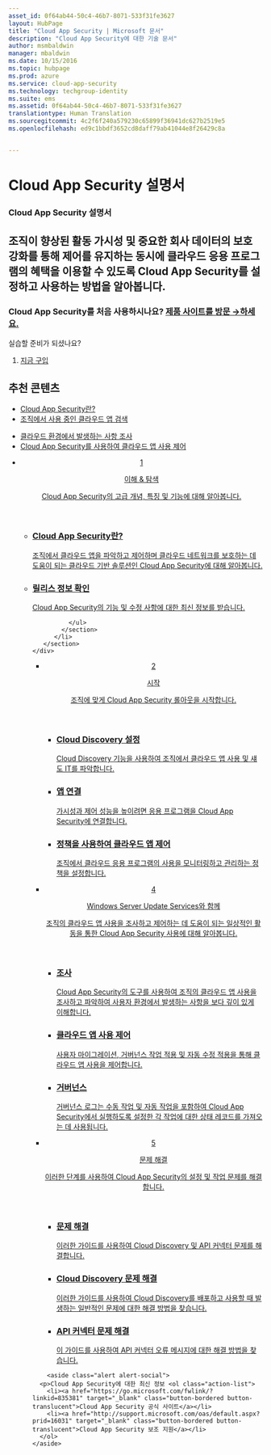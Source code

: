 ```yaml
---
asset_id: 0f64ab44-50c4-46b7-8071-533f31fe3627
layout: HubPage
title: "Cloud App Security | Microsoft 문서"
description: "Cloud App Security에 대한 기술 문서"
author: msmbaldwin
manager: mbaldwin
ms.date: 10/15/2016
ms.topic: hubpage
ms.prod: azure
ms.service: cloud-app-security
ms.technology: techgroup-identity
ms.suite: ems
ms.assetid: 0f64ab44-50c4-46b7-8071-533f31fe3627
translationtype: Human Translation
ms.sourcegitcommit: 4c2f6f240a579230c65899f36941dc627b2519e5
ms.openlocfilehash: ed9c1bbdf3652cd8daff79ab41044e8f26429c8a


---
```


# <a name="cloud-app-security-documentation"></a>Cloud App Security 설명서
<article id="main">
    <section id="hero-content">
      <h1>Cloud App Security 설명서</h1>
      <h2>조직이 향상된 활동 가시성 및 중요한 회사 데이터의 보호 강화를 통해 제어를 유지하는 동시에 클라우드 응용 프로그램의 혜택을 이용할 수 있도록 Cloud App Security를 설정하고 사용하는 방법을 알아봅니다. </h2>
      <h3>Cloud App Security를 처음 사용하시나요? <a href="https://go.microsoft.com/fwlink/?linkid=835379" target="_blank">제품 사이트를 방문 &rarr;하세요.</a></h3>
    </section>
    <aside class="alert section-border">
        <p>실습할 준비가 되셨나요?</p>
        <ol class="action-list">
            <li><a href="https://go.microsoft.com/fwlink/?linkid=835380" target="_blank" class="button-bordered button-translucent">지금 구입</a></li>
        </ol>
    </aside>
    <section id="featured" class="container">
      <h2 class="section-heading"><span class="icon icon-warning"></span> 추천 콘텐츠</h2>
      <div class="features row">
        <ul class="column column-half">
          <li><a href="./what-is-cloud-app-security.md">Cloud App Security란?</a></li>
          <li><a href="./set-up-cloud-discovery.md">조직에서 사용 중인 클라우드 앱 검색</a></li>
        </ul>
        <ul class="column column-half">
          <li><a href="./investigate.md">클라우드 환경에서 발생하는 사항 조사</a></li>
          <li><a href="./control.md">Cloud App Security를 사용하여 클라우드 앱 사용 제어</a></li>
        </ul>
      </div>
    </section>
    <div id="journeys">
      <section class="container">
        <ul class="journeys-list">
          <li class="journey-step">
            <header class="journey-step-header row">
              <a href="./what-is-cloud-app-security.md">
                <div class="title column-third">
                  <span class="step-number">1</span>
                  <p>이해 &amp; 탐색</p>
                </div>
                <p class="description column-two-thirds">Cloud App Security의 고급 개념, 특징 및 기능에 대해 알아봅니다.</p>
              </a>
            </header>
            <section class="journey-step-elements content">
              <ul class="row">
                <li class="column-third">
                  <a href="./what-is-cloud-app-security.md">
                    <h3>Cloud App Security란?</h3>
                    <p>조직에서 클라우드 앱을 파악하고 제어하며 클라우드 네트워크를 보호하는 데 도움이 되는 클라우드 기반 솔루션인 Cloud App Security에 대해 알아봅니다.</p>
                  </a>
                </li>
                <li class="column-third">
                  <a href="./release-notes.md">
                    <h3>릴리스 정보 확인</h3>
                    <p>Cloud App Security의 기능 및 수정 사항에 대한 최신 정보를 받습니다.</p>
                  </a>
                </li>
                
              </ul>
            </section>
          </li>
       </section>
    </div>
<div id="journeys">
      <section class="container">
        <ul class="journeys-list">
          <li class="journey-step">
            <header class="journey-step-header row">
              <a href="./getting-started-with-cloud-app-security.md">
                <div class="title column-third">
                  <span class="step-number">2</span>
                  <p>시작</p>
                </div>
                <p class="description column-two-thirds">조직에 맞게 Cloud App Security 롤아웃을 시작합니다.</p>
              </a>
            </header>
            <section class="journey-step-elements content">
              <ul class="row">
                <li class="column-third">
                  <a href="./set-up-cloud-discovery.md">
                    <h3>Cloud Discovery 설정</h3>
                    <p>Cloud Discovery 기능을 사용하여 조직에서 클라우드 앱 사용 및 섀도 IT를 파악합니다.</p>
                  </a>
                </li>
                <li class="column-third">
                  <a href="./enable-instant-visibility-protection-and-governance-actions-for-your-apps.md">
                    <h3>앱 연결</h3>
                    <p>가시성과 제어 성능을 높이려면 응용 프로그램을 Cloud App Security에 연결합니다.</p>
                  </a>
                </li>
                <li class="column-third">
                  <a href="./control-cloud-apps-with-policies.md">
                    <h3>정책을 사용하여 클라우드 앱 제어</h3>
                    <p>조직에서 클라우드 응용 프로그램의 사용을 모니터링하고 관리하는 정책을 설정합니다.</p>
                  </a>
                </li>
              </ul>
            </section>
          </li>
       </section>
    </div>
  <div id="journeys">
      <section class="container">
        <ul class="journeys-list">
          <li class="journey-step">
            <header class="journey-step-header row">
              <a href="./daily-activities-to-protect-your-cloud-environment.md">
                <div class="title column-third">
                  <span class="step-number">4</span>
                  <p>Windows Server Update Services와 함께</p>
                </div>
                <p class="description column-two-thirds">조직의 클라우드 앱 사용을 조사하고 제어하는 데 도움이 되는 일상적인 활동을 통한 Cloud App Security 사용에 대해 알아봅니다.</p>
              </a>
            </header>
            <section class="journey-step-elements content">
              <ul class="row">
                <li class="column-third">
                  <a href="./investigate.md">
                    <h3>조사</h3>
                    <p>Cloud App Security의 도구를 사용하여 조직의 클라우드 앱 사용을 조사하고 파악하여 사용자 환경에서 발생하는 사항을 보다 깊이 있게 이해합니다.</p>
                  </a>
                </li>
                <li class="column-third">
                  <a href="./control.md">
                    <h3>클라우드 앱 사용 제어</h3>
                    <p>사용자 마이그레이션, 거버넌스 작업 적용 및 자동 수정 적용을 통해 클라우드 앱 사용을 제어합니다.</p>
                  </a>
                </li>
                <li class="column-third">
                  <a href="./governance-actions.md">
                    <h3>거버넌스</h3>
                    <p>거버넌스 로그는 수동 작업 및 자동 작업을 포함하여 Cloud App Security에서 실행하도록 설정한 각 작업에 대한 상태 레코드를 가져오는 데 사용됩니다.</p>
                  </a>
                </li>
              </ul>
            </section>
          </li>
       </section>
    </div>
      <div id="journeys">
      <section class="container">
        <ul class="journeys-list">
          <li class="journey-step">
            <header class="journey-step-header row">
              <a href="./troubleshooting.md">
                <div class="title column-third">
                  <span class="step-number">5</span>
                  <p>문제 해결</p>
                </div>
                <p class="description column-two-thirds">이러한 단계를 사용하여 Cloud App Security의 설정 및 작업 문제를 해결합니다.</p>
              </a>
            </header>
            <section class="journey-step-elements content">
              <ul class="row">
                <li class="column-third">
                  <a href="./troubleshooting.md">
                    <h3>문제 해결</h3>
                    <p>이러한 가이드를 사용하여 Cloud Discovery 및 API 커넥터 문제를 해결합니다.</p>
                  </a>
                </li>
                <li class="column-third">
                  <a href="./troubleshooting-cloud-discovery.md">
                    <h3>Cloud Discovery 문제 해결</h3>
                    <p>이러한 가이드를 사용하여 Cloud Discovery를 배포하고 사용할 때 발생하는 일반적인 문제에 대한 해결 방법을 찾습니다.</p>
                  </a>
                </li>
                <li class="column-third">
                  <a href="./troubleshooting-api-connectors-using-error-messages.md">
                    <h3>API 커넥터 문제 해결</h3>
                    <p>이 가이드를 사용하여 API 커넥터 오류 메시지에 대한 해결 방법을 찾습니다.</p>
                  </a>
                </li>
              </ul>
            </section>
          </li>
       </section>
    </div>  

        <aside class="alert alert-social">
      <p>Cloud App Security에 대한 최신 정보 <ol class="action-list">
        <li><a href="https://go.microsoft.com/fwlink/?linkid=835381" target="_blank" class="button-bordered button-translucent">Cloud App Security 공식 사이트</a></li>
        <li><a href="http://support.microsoft.com/oas/default.aspx?prid=16031" target="_blank" class="button-bordered button-translucent">Cloud App Security 보조 지원</a></li>
      </ol>
    </aside>
</article>



<!--HONumber=Nov16_HO5-->


